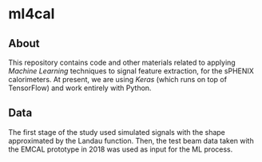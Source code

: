 # ml4cal

## About

This repository contains code and other materials
related to applying _Machine Learning_ techniques
to signal feature extraction, for the sPHENIX calorimeters.
At present, we are using _Keras_ (which runs on top of TensorFlow)
and work entirely with Python.

## Data

The first stage of the study used simulated signals
with the shape approximated by the Landau function.
Then, the test beam data taken with the EMCAL prototype
in 2018 was used as input for the ML process.

